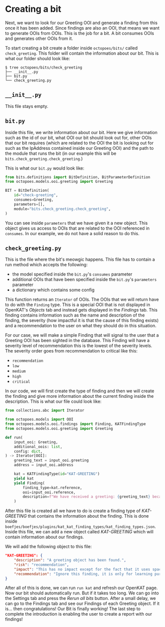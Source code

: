 # Creating a bit

Next, we want to look for our Greeting OOI and generate a finding from this once it has been added. Since findings are also an OOI, that means we want to generate OOIs from OOIs. This is the job for a bit. A bit consumes OOIs and generates other OOIs from it.

To start creating a bit create a folder inside `octopoes/bits/` called `check_greeting`. This folder will contain the information about our bit. This is what our folder should look like:

```shell
$ tree octopoes/bits/check_greeting
├── __init__.py
├── bit.py
└── check_greeting.py
```

## `__init__.py`

This file stays empty.

## `bit.py`

Inside this file, we write information about our bit. Here we give information such as the id of our bit, what OOI our bit should look out for, other OOIs that our bit requires (which are related to the OOI the bit is looking out for such as the IpAddress contained inside our Greeting OOI) and the path to the module that runs the bit (in our example this will be `bits.check_greeting.check_greeting`.)

This is what our `bit.py` would look like:

```python
from bits.definitions import BitDefinition, BitParameterDefinition
from octopoes.models.ooi.greeting import Greeting

BIT = BitDefinition(
    id="check-greeting",
    consumes=Greeting,
    parameters=[],
    module="bits.check_greeting.check_greeting",
)
```

You can see inside `parameters` that we have given it a new object. This object gives us access to OOIs that are related to the OOI referenced in `consumes`. In our example, we do not have a solid reason to do this.

## `check_greeting.py`

This is the file where the bit's meowgic happens. This file has to contain a run method which accepts the following:

- the model specified inside the `bit.py`'s `consumes` parameter
- additional OOIs that have been specified inside the `bit.py`'s `parameters` parameter
- a dictionary which contains some config

This function returns an `Iterator` of OOIs. The OOIs that we will return have to do with the `Finding` type. This is a special OOI that is not displayed in OpenKAT's _Objects_ tab and instead gets displayed in the _Findings_ tab. This finding contains information such as the name and description of the finding, the severity (how impactful it is that the cause of this finding exists) and a recommendation to the user on what they should do in this situation.

For our case, we will make a simple Finding that will signal to the user that a Greeting OOI has been sighted in the database. This Finding will have a severity level of recommendation this is the lowest of the severity levels. The severity order goes from recommendation to critical like this:

- `recommendation`
- `low`
- `medium`
- `high`
- `critical`

In our code, we will first create the type of finding and then we will create the finding and give more information about the current finding inside the description. This is what our file could look like:

```python
from collections.abc import Iterator

from octopoes.models import OOI
from octopoes.models.ooi.findings import Finding, KATFindingType
from octopoes.models.ooi.greeting import Greeting

def run(
    input_ooi: Greeting,
    additional_oois: list,
    config: dict,
) -> Iterator[OOI]:
    greeting_text = input_ooi.greeting
    address = input_ooi.address

    kat = KATFindingType(id="KAT-GREETING")
    yield kat
    yield Finding(
        finding_type=kat.reference,
        ooi=input_ooi.reference,
        description=f"We have received a greeting: {greeting_text} because of address: {str(address)}.",
    )
```

After this file is created all we have to do is create a finding type of _KAT-GREETING_ that contains the information about the finding. This is done inside `boefjes/boefjes/plugins/kat_kat_finding_types/kat_finding_types.json`. Inside this file, we can add a new object called _KAT-GREETING_ which will contain information about our findings.

We will add the following object to this file:

```json
"KAT-GREETING": {
    "description": "A greeting object has been found.",
    "risk": "recommendation",
    "impact": "This has no impact except for the fact that it uses space in the database.",
    "recommendation": "Ignore this finding, it is only for learning purposes."
}
```

After all of this is done, we can run `run kat` and refresh our OpenKAT page. Now our bit should automatically run. But if it takes too long. We can go into the Settings tab and press the _Rerun all bits_ button. After a small delay, we can go to the Findings tab and see our Findings of each Greeting object. If it is... then congratulations! Our Bit is finally working! The last step to complete the introduction is enabling the user to create a report with our findings!
